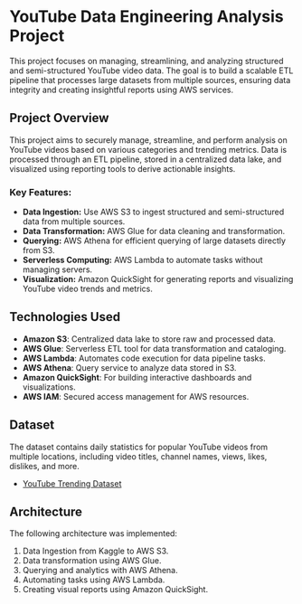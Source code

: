 # YouTube Data Engineering Analysis Project

This project focuses on managing, streamlining, and analyzing structured and semi-structured YouTube video data. The goal is to build a scalable ETL pipeline that processes large datasets from multiple sources, ensuring data integrity and creating insightful reports using AWS services.

## Project Overview
This project aims to securely manage, streamline, and perform analysis on YouTube videos based on various categories and trending metrics. Data is processed through an ETL pipeline, stored in a centralized data lake, and visualized using reporting tools to derive actionable insights.

### Key Features:
- **Data Ingestion:** Use AWS S3 to ingest structured and semi-structured data from multiple sources.
- **Data Transformation:** AWS Glue for data cleaning and transformation.
- **Querying:** AWS Athena for efficient querying of large datasets directly from S3.
- **Serverless Computing:** AWS Lambda to automate tasks without managing servers.
- **Visualization:** Amazon QuickSight for generating reports and visualizing YouTube video trends and metrics.

## Technologies Used
- **Amazon S3**: Centralized data lake to store raw and processed data.
- **AWS Glue**: Serverless ETL tool for data transformation and cataloging.
- **AWS Lambda**: Automates code execution for data pipeline tasks.
- **AWS Athena**: Query service to analyze data stored in S3.
- **Amazon QuickSight**: For building interactive dashboards and visualizations.
- **AWS IAM**: Secured access management for AWS resources.

## Dataset
The dataset contains daily statistics for popular YouTube videos from multiple locations, including video titles, channel names, views, likes, dislikes, and more.

- [YouTube Trending Dataset](https://www.kaggle.com/datasets/datasnaek/youtube-new)

## Architecture
The following architecture was implemented:
1. Data Ingestion from Kaggle to AWS S3.
2. Data transformation using AWS Glue.
3. Querying and analytics with AWS Athena.
4. Automating tasks using AWS Lambda.
5. Creating visual reports using Amazon QuickSight.


